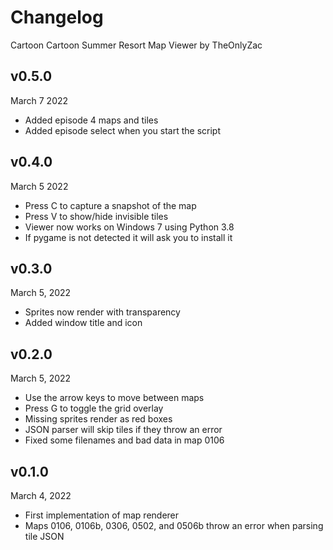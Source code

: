 # Changelog
Cartoon Cartoon Summer Resort Map Viewer
by TheOnlyZac

## v0.5.0
March 7 2022
* Added episode 4 maps and tiles
* Added episode select when you start the script

## v0.4.0
March 5 2022
* Press C to capture a snapshot of the map
* Press V to show/hide invisible tiles
* Viewer now works on Windows 7 using Python 3.8
* If pygame is not detected it will ask you to install it

## v0.3.0
March 5, 2022
* Sprites now render with transparency
* Added window title and icon

## v0.2.0
March 5, 2022
* Use the arrow keys to move between maps
* Press G to toggle the grid overlay
* Missing sprites render as red boxes
* JSON parser will skip tiles if they throw an error
* Fixed some filenames and bad data in map 0106

## v0.1.0
March 4, 2022
* First implementation of map renderer
* Maps 0106, 0106b, 0306, 0502, and 0506b throw an error when parsing tile JSON 